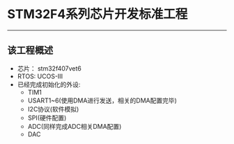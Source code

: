 <!--
 * @Author: 奶茶不加冰
 * @Date: 2022-08-01 20:21:48
 * @LastEditors: OBKoro1
 * @LastEditTime: 2022-08-03 16:08:30
 * @FilePath: \2022-08f:\资料整理\STM32F4\stm32f407ve_prj\stm32飞行逻辑控制单元V0.5.5_回滚_中断配置完毕RE_V1.3_任务运行测试\README.md
 * @Description: 
-->
# STM32F4系列芯片开发标准工程
***
## 该工程概述  
* 芯片： stm32f407vet6  
* RTOS: UCOS-III
* 已经完成初始化的外设:  
    * TIM1
    * USART1~6(使用DMA进行发送，相关的DMA配置完毕) 
    * I2C协议(软件模拟)
    * SPI(硬件配置)
    * ADC(同样完成ADC相关DMA配置)
    * DAC

